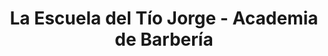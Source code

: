 ---
title: "La Escuela del Tío Jorge - Academia de Barbería"
url: /zaragoza/la-escuela-del-tio-jorge-academia-de-barberia/
shop: Friseur
---